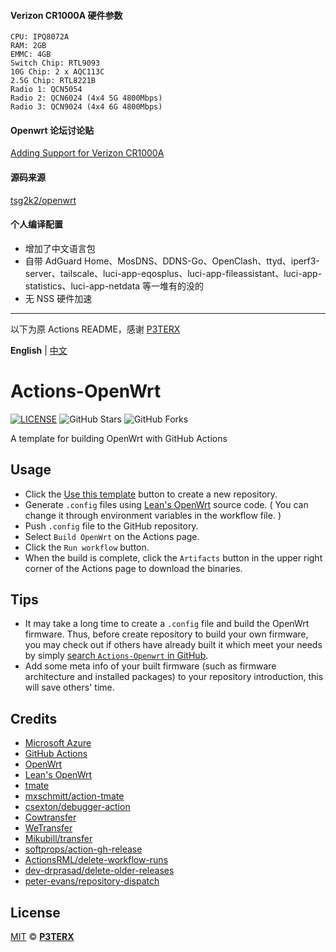 #### Verizon CR1000A 硬件参数
```
CPU: IPQ8072A
RAM: 2GB
EMMC: 4GB
Switch Chip: RTL9093
10G Chip: 2 x AQC113C
2.5G Chip: RTL8221B
Radio 1: QCN5054
Radio 2: QCN6024 (4x4 5G 4800Mbps)
Radio 3: QCN9024 (4x4 6G 4800Mbps)
```

#### Openwrt 论坛讨论贴
[Adding Support for Verizon CR1000A](https://forum.openwrt.org/t/adding-support-for-verizon-cr1000a/134605)

#### 源码来源
[tsg2k2/openwrt](https://github.com/tsg2k2/openwrt)

#### 个人编译配置
- 增加了中文语言包
- 自带 AdGuard Home、MosDNS、DDNS-Go、OpenClash、ttyd、iperf3-server、tailscale、luci-app-eqosplus、luci-app-fileassistant、luci-app-statistics、luci-app-netdata 等一堆有的没的
- 无 NSS 硬件加速

---
以下为原 Actions README，感谢 [P3TERX](https://p3terx.com/)

**English** | [中文](https://p3terx.com/archives/build-openwrt-with-github-actions.html)

# Actions-OpenWrt

[![LICENSE](https://img.shields.io/github/license/mashape/apistatus.svg?style=flat-square&label=LICENSE)](https://github.com/P3TERX/Actions-OpenWrt/blob/master/LICENSE)
![GitHub Stars](https://img.shields.io/github/stars/P3TERX/Actions-OpenWrt.svg?style=flat-square&label=Stars&logo=github)
![GitHub Forks](https://img.shields.io/github/forks/P3TERX/Actions-OpenWrt.svg?style=flat-square&label=Forks&logo=github)

A template for building OpenWrt with GitHub Actions

## Usage

- Click the [Use this template](https://github.com/P3TERX/Actions-OpenWrt/generate) button to create a new repository.
- Generate `.config` files using [Lean's OpenWrt](https://github.com/coolsnowwolf/lede) source code. ( You can change it through environment variables in the workflow file. )
- Push `.config` file to the GitHub repository.
- Select `Build OpenWrt` on the Actions page.
- Click the `Run workflow` button.
- When the build is complete, click the `Artifacts` button in the upper right corner of the Actions page to download the binaries.

## Tips

- It may take a long time to create a `.config` file and build the OpenWrt firmware. Thus, before create repository to build your own firmware, you may check out if others have already built it which meet your needs by simply [search `Actions-Openwrt` in GitHub](https://github.com/search?q=Actions-openwrt).
- Add some meta info of your built firmware (such as firmware architecture and installed packages) to your repository introduction, this will save others' time.

## Credits

- [Microsoft Azure](https://azure.microsoft.com)
- [GitHub Actions](https://github.com/features/actions)
- [OpenWrt](https://github.com/openwrt/openwrt)
- [Lean's OpenWrt](https://github.com/coolsnowwolf/lede)
- [tmate](https://github.com/tmate-io/tmate)
- [mxschmitt/action-tmate](https://github.com/mxschmitt/action-tmate)
- [csexton/debugger-action](https://github.com/csexton/debugger-action)
- [Cowtransfer](https://cowtransfer.com)
- [WeTransfer](https://wetransfer.com/)
- [Mikubill/transfer](https://github.com/Mikubill/transfer)
- [softprops/action-gh-release](https://github.com/softprops/action-gh-release)
- [ActionsRML/delete-workflow-runs](https://github.com/ActionsRML/delete-workflow-runs)
- [dev-drprasad/delete-older-releases](https://github.com/dev-drprasad/delete-older-releases)
- [peter-evans/repository-dispatch](https://github.com/peter-evans/repository-dispatch)

## License

[MIT](https://github.com/P3TERX/Actions-OpenWrt/blob/main/LICENSE) © [**P3TERX**](https://p3terx.com)
